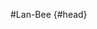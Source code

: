 #Lan-Bee {#head}
<div class="description"></div>

<div class="line">
    <br>
    <br>
    <br>
</div>